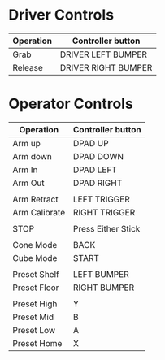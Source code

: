 # Driver Controls

| Operation | Controller button   |
| ---       | ---                 |
| Grab      | DRIVER LEFT BUMPER  |
| Release   | DRIVER RIGHT BUMPER |


# Operator Controls

| Operation    | Controller button   |
| ---          | ---                 |
| Arm up       | DPAD UP             |
| Arm down     | DPAD DOWN           |
| Arm In       | DPAD LEFT           |
| Arm Out      | DPAD RIGHT          |
|              |                     |
| Arm Retract  | LEFT TRIGGER        |
| Arm Calibrate| RIGHT TRIGGER       |
|              |                     |
| STOP         | Press Either Stick  |
|              |                     |
| Cone Mode    | BACK                |
| Cube Mode    | START               |
|              |                     |
| Preset Shelf | LEFT BUMPER         |
| Preset Floor | RIGHT BUMPER        |
|              |                     |
| Preset High  | Y                   |
| Preset Mid   | B                   |
| Preset Low   | A                   |
| Preset Home  | X                   |
